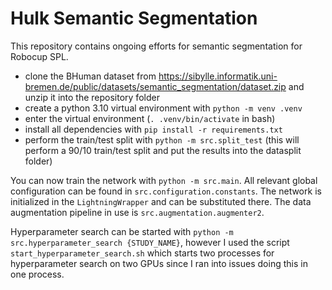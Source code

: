# Hulk Semantic Segmentation
This repository contains ongoing efforts for semantic segmentation for Robocup SPL.

* clone the BHuman dataset from https://sibylle.informatik.uni-bremen.de/public/datasets/semantic_segmentation/dataset.zip and unzip it into the repository folder
* create a python 3.10 virtual environment with `python -m venv .venv`
* enter the virtual environment (`. .venv/bin/activate` in bash)
* install all dependencies with `pip install -r requirements.txt`
* perform the train/test split with `python -m src.split_test`
(this will perform a 90/10 train/test split and put the results into the datasplit folder)

You can now train the network with
`python -m src.main`.
All relevant global configuration can be found in `src.configuration.constants`.
The network is initialized in the `LightningWrapper` and can be substituted there.
The data augmentation pipeline in use is `src.augmentation.augmenter2`.

Hyperparameter search can be started with `python -m src.hyperparameter_search {STUDY_NAME}`, however
I used the script `start_hyperparameter_search.sh` which starts two processes for hyperparameter search on two GPUs since I ran into issues doing this in one process.
